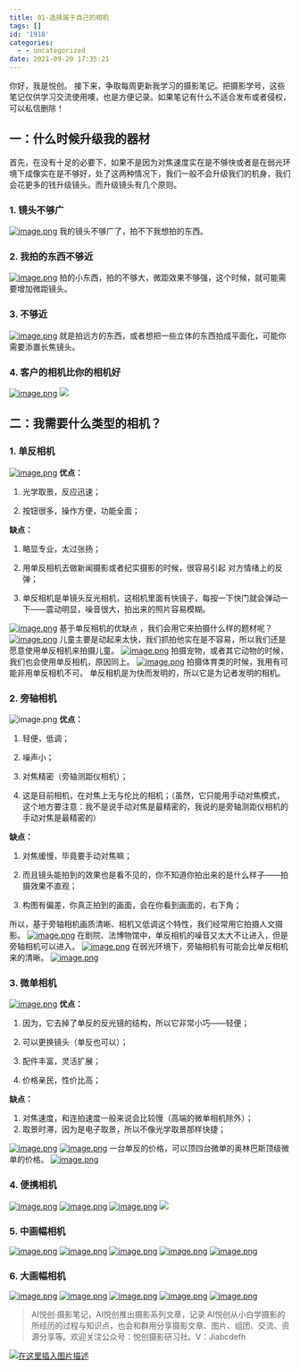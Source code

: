 ```yaml
---
title: 01-选择属于自己的相机
tags: []
id: '1910'
categories:
  - - uncategorized
date: 2021-09-20 17:35:21
---
```


你好，我是悦创。 接下来，争取每周更新我学习的摄影笔记。把摄影学号，这些笔记仅供学习交流使用噢，也是方便记录。如果笔记有什么不适合发布或者侵权，可以私信删除！

## 一：什么时候升级我的器材

首先，在没有十足的必要下，如果不是因为对焦速度实在是不够快或者是在弱光环境下成像实在是不够好，处了这两种情况下，我们一般不会升级我们的机身，我们会花更多的钱升级镜头。而升级镜头有几个原则。

### 1\. 镜头不够广

[![image.png](https://img-blog.csdnimg.cn/img_convert/4692b96bdc90e133882da158fd9a4af9.png)](https://img-blog.csdnimg.cn/img_convert/4692b96bdc90e133882da158fd9a4af9.png) 我的镜头不够广了，拍不下我想拍的东西。

### 2\. 我拍的东西不够近

[![image.png](https://img-blog.csdnimg.cn/img_convert/21fa666a18ec729c9262e2afef63b0aa.png)](https://img-blog.csdnimg.cn/img_convert/21fa666a18ec729c9262e2afef63b0aa.png) 拍的小东西，拍的不够大，微距效果不够强，这个时候，就可能需要增加微距镜头。

### 3\. 不够近

[![image.png](https://img-blog.csdnimg.cn/img_convert/570dea7151ee2bf04a7180370cc6e99d.png)](https://img-blog.csdnimg.cn/img_convert/570dea7151ee2bf04a7180370cc6e99d.png) 就是拍远方的东西，或者想把一些立体的东西拍成平面化，可能你需要添置长焦镜头。

### 4\. 客户的相机比你的相机好

[![image.png](https://img-blog.csdnimg.cn/img_convert/fa4eabb745e3bfc741fa67a3f4b1a2ea.png)](https://img-blog.csdnimg.cn/img_convert/fa4eabb745e3bfc741fa67a3f4b1a2ea.png) [![](https://img-blog.csdnimg.cn/img_convert/28e6ae801ae76900b62638783efe5f58.png)](https://img-blog.csdnimg.cn/img_convert/28e6ae801ae76900b62638783efe5f58.png)

## 二：我需要什么类型的相机？

### 1\. 单反相机

[![image.png](https://img-blog.csdnimg.cn/img_convert/db2f3c89ceda7f6f3c23ddb45f6ad3fa.png)](https://img-blog.csdnimg.cn/img_convert/db2f3c89ceda7f6f3c23ddb45f6ad3fa.png) **优点：**

1.  光学取景，反应迅速；
    
2.  按钮很多，操作方便，功能全面；
    

**缺点：**

1.  略显专业，太过张扬；
    
2.  用单反相机去做新闻摄影或者纪实摄影的时候，很容易引起 对方情绪上的反弹；
    
3.  单反相机是单镜头反光相机，这相机里面有快镜子，每按一下快门就会弹动一下——震动明显，噪音很大，拍出来的照片容易模糊。
    

[![image.png](https://img-blog.csdnimg.cn/img_convert/594f84d722e668d1db4985c07ad77834.png)](https://img-blog.csdnimg.cn/img_convert/594f84d722e668d1db4985c07ad77834.png) 基于单反相机的优缺点 ，我们会用它来拍摄什么样的题材呢？ [![image.png](https://img-blog.csdnimg.cn/img_convert/f4164fcf00b853f558d63addb8d60597.png)](https://img-blog.csdnimg.cn/img_convert/f4164fcf00b853f558d63addb8d60597.png) 儿童主要是动起来太快，我们抓拍他实在是不容易，所以我们还是愿意使用单反相机来拍摄儿童。 [![image.png](https://img-blog.csdnimg.cn/img_convert/0e0a5b75a65baf7a3c24ef830f1aeac4.png)](https://img-blog.csdnimg.cn/img_convert/0e0a5b75a65baf7a3c24ef830f1aeac4.png) 拍摄宠物，或者其它动物的时候，我们也会使用单反相机，原因同上。 [![image.png](https://img-blog.csdnimg.cn/img_convert/6c4e2382266d3c2cb2b85e80457eb0a0.png)](https://img-blog.csdnimg.cn/img_convert/6c4e2382266d3c2cb2b85e80457eb0a0.png) 拍摄体育类的时候，我用有可能非用单反相机不可。 单反相机是为快而发明的，所以它是为记者发明的相机。

### 2\. 旁轴相机

![image.png](https://img-blog.csdnimg.cn/img_convert/e51e53335dd622550917c61bbfc4cbd2.png) **优点：**

1.  轻便，低调；
    
2.  噪声小；
    
3.  对焦精密（旁轴测距仪相机）；
    
4.  这是目前相机，在对焦上无与伦比的相机；（虽然，它只能用手动对焦模式，这个地方要注意：我不是说手动对焦是最精密的，我说的是旁轴测距仪相机的手动对焦是最精密的）
    

**缺点：**

1.  对焦缓慢，毕竟要手动对焦嘛；
    
2.  而且镜头能拍到的效果也是看不见的，你不知道你拍出来的是什么样子——拍摄效果不直观；
    
3.  构图有偏差，你真正拍到的画面，会在你看到画面的，右下角；
    

所以，基于旁轴相机画质清晰、相机又低调这个特性，我们经常用它拍摄人文摄影。 [![image.png](https://img-blog.csdnimg.cn/img_convert/5901a62491e8e2af43cf6c6b266c850c.png)](https://img-blog.csdnimg.cn/img_convert/5901a62491e8e2af43cf6c6b266c850c.png) 在剧院、法博物馆中，单反相机的噪音又太大不让进入，但是旁轴相机可以进入。 [![image.png](https://img-blog.csdnimg.cn/img_convert/ee9715d885f228c32dafcdb3cfa228c0.png)](https://img-blog.csdnimg.cn/img_convert/ee9715d885f228c32dafcdb3cfa228c0.png) 在弱光环境下，旁轴相机有可能会比单反相机来的清晰。 [![image.png](https://img-blog.csdnimg.cn/img_convert/d1ac3937493e20c6cef2adc3cce9a212.png)](https://img-blog.csdnimg.cn/img_convert/d1ac3937493e20c6cef2adc3cce9a212.png)

### 3\. 微单相机

[![image.png](https://img-blog.csdnimg.cn/img_convert/e91d6a0e98ffd18f4957b55a9b89a54a.png)](https://img-blog.csdnimg.cn/img_convert/e91d6a0e98ffd18f4957b55a9b89a54a.png) **优点：**

1.  因为，它去掉了单反的反光镜的结构，所以它非常小巧——轻便；
    
2.  可以更换镜头（单反也可以）；
    
3.  配件丰富，灵活扩展；
    
4.  价格亲民，性价比高；
    

**缺点：**

1.  对焦速度，和连拍速度一般来说会比较慢（高端的微单相机除外）；
2.  取景时滞，因为是电子取景，所以不像光学取景那样快捷；

[![image.png](https://img-blog.csdnimg.cn/img_convert/36447e3167088481482bab40f5c5b43b.png)](https://img-blog.csdnimg.cn/img_convert/36447e3167088481482bab40f5c5b43b.png) [![image.png](https://img-blog.csdnimg.cn/img_convert/597930b4eb3d0860500724f30a45770e.png)](https://img-blog.csdnimg.cn/img_convert/597930b4eb3d0860500724f30a45770e.png) 一台单反的价格，可以顶四台微单的奥林巴斯顶级微单的价格。 [![image.png](https://img-blog.csdnimg.cn/img_convert/5956a877a091efa27a67706919a28a8b.png)](https://img-blog.csdnimg.cn/img_convert/5956a877a091efa27a67706919a28a8b.png)

### 4\. 便携相机

[![image.png](https://img-blog.csdnimg.cn/img_convert/f4d9366fbd266d83b0f3fd912e477900.png)](https://img-blog.csdnimg.cn/img_convert/f4d9366fbd266d83b0f3fd912e477900.png) [![image.png](https://img-blog.csdnimg.cn/img_convert/e1beb4998932240c2696812bbe90ce6e.png)](https://img-blog.csdnimg.cn/img_convert/e1beb4998932240c2696812bbe90ce6e.png) [![image.png](https://img-blog.csdnimg.cn/img_convert/6da7e922f980dfbb9c25c2fcc43dfc17.png)](https://img-blog.csdnimg.cn/img_convert/6da7e922f980dfbb9c25c2fcc43dfc17.png) [![](https://img-blog.csdnimg.cn/img_convert/885dcfd2021ead2a0cdcc85aff71b276.png)](https://img-blog.csdnimg.cn/img_convert/885dcfd2021ead2a0cdcc85aff71b276.png)

### 5\. 中画幅相机

[![image.png](https://img-blog.csdnimg.cn/img_convert/b310d205437950e52536901584d04e7d.png)](https://img-blog.csdnimg.cn/img_convert/b310d205437950e52536901584d04e7d.png) [![image.png](https://img-blog.csdnimg.cn/img_convert/04d0252fd864041404cc9bb47a46a3fc.png)](https://img-blog.csdnimg.cn/img_convert/04d0252fd864041404cc9bb47a46a3fc.png) [![image.png](https://img-blog.csdnimg.cn/img_convert/11afaad1fd4ba4dc690570a4c81d95ee.png)](https://img-blog.csdnimg.cn/img_convert/11afaad1fd4ba4dc690570a4c81d95ee.png) [![image.png](https://img-blog.csdnimg.cn/img_convert/f4a3287c4f0f668a3f77af902f4069af.png)](https://img-blog.csdnimg.cn/img_convert/f4a3287c4f0f668a3f77af902f4069af.png) [![image.png](https://img-blog.csdnimg.cn/img_convert/eba50d52da26c04dd58d6e8cbe3e8913.png)](https://img-blog.csdnimg.cn/img_convert/eba50d52da26c04dd58d6e8cbe3e8913.png)

### 6\. 大画幅相机

[![image.png](https://img-blog.csdnimg.cn/img_convert/6b59670c12003f1e698b81de819c16d2.png)](https://img-blog.csdnimg.cn/img_convert/6b59670c12003f1e698b81de819c16d2.png) [![image.png](https://img-blog.csdnimg.cn/img_convert/a3247226c6a762a9504e1942da140a3c.png)](https://img-blog.csdnimg.cn/img_convert/a3247226c6a762a9504e1942da140a3c.png) [![image.png](https://img-blog.csdnimg.cn/img_convert/b4597ae4c0c002dc42f8827ba017f4a8.png)](https://img-blog.csdnimg.cn/img_convert/b4597ae4c0c002dc42f8827ba017f4a8.png) [![image.png](https://img-blog.csdnimg.cn/img_convert/97ce8ffc9cc3bc7577d4a3591275c450.png)](https://img-blog.csdnimg.cn/img_convert/97ce8ffc9cc3bc7577d4a3591275c450.png) [![image.png](https://img-blog.csdnimg.cn/img_convert/d487407440aaf6605f5c729ae204ecca.png)](https://img-blog.csdnimg.cn/img_convert/d487407440aaf6605f5c729ae204ecca.png)

> AI悦创·摄影笔记，AI悦创推出摄影系列文章，记录 AI悦创从小白学摄影的所经历的过程与知识点，也会和群用分享摄影文章、图片、组团、交流、资源分享等。欢迎关注公众号：悦创摄影研习社。V：Jiabcdefh

[![在这里插入图片描述](https://img-blog.csdnimg.cn/15ab557beb9c4d9a84abdf03a7f3560e.jpg)](https://img-blog.csdnimg.cn/15ab557beb9c4d9a84abdf03a7f3560e.jpg)